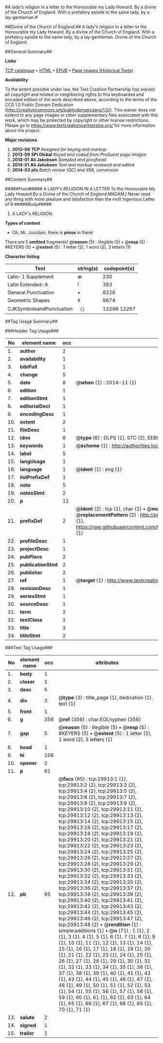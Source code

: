 #A lady's religion In a letter to the Honourable my Lady Howard. By a divine of the Church of England. With a prefatory epistle to the same lady, by a lay-gentleman.#

##Divine of the Church of England.##
A lady's religion In a letter to the Honourable my Lady Howard. By a divine of the Church of England. With a prefatory epistle to the same lady, by a lay-gentleman.
Divine of the Church of England.

##General Summary##

**Links**

[TCP catalogue](http://www.ota.ox.ac.uk/tcp/)  • 
[HTML](http://tei.it.ox.ac.uk/tcp/Texts-HTML/free/A48/A48131.html)  • 
[EPUB](http://tei.it.ox.ac.uk/tcp/Texts-EPUB/free/A48/A48131.epub) • 
[Page images (Historical Texts)](https://historicaltexts.jisc.ac.uk/eebo-99825529e)

**Availability**

To the extent possible under law, the Text Creation Partnership has waived all copyright and related or neighboring rights to this keyboarded and encoded edition of the work described above, according to the terms of the CC0 1.0 Public Domain Dedication (http://creativecommons.org/publicdomain/zero/1.0/). This waiver does not extend to any page images or other supplementary files associated with this work, which may be protected by copyright or other license restrictions. Please go to https://www.textcreationpartnership.org/ for more information about the project.

**Major revisions**

1. __2013-09__ __TCP__ *Assigned for keying and markup*
1. __2013-09__ __SPi Global__ *Keyed and coded from ProQuest page images*
1. __2014-01__ __Ali Jakobson__ *Sampled and proofread*
1. __2014-01__ __Ali Jakobson__ *Text and markup reviewed and edited*
1. __2014-03__ __pfs__ *Batch review (QC) and XML conversion*

##Content Summary##

#####Front#####
A LADY's RELIGION IN A LETTER To the Honourable My Lady Howard.By a Divine of the Church of England.MADAM,I Never read any thing with more pleaſure and ſatisfaction than the moſt ingenious Letter of R
#####Body#####

1. A LADY's RELIGION.

**Types of content**

  * Oh, Mr. Jourdain, there is **prose** in there!

There are 5 **omitted** fragments! 
 @__reason__ (5) : illegible (5)  •  @__resp__ (5) : #KEYERS (5)  •  @__extent__ (5) : 1 letter (2), 1 word (2), 3 letters (1)

**Character listing**


|Text|string(s)|codepoint(s)|
|---|---|---|
|Latin-1 Supplement|æ|230|
|Latin Extended-A|ſ|383|
|General Punctuation|•|8226|
|Geometric Shapes|◊|9674|
|CJKSymbolsandPunctuation|〈〉|12296 12297|

##Tag Usage Summary##

###Header Tag Usage###

|No|element name|occ|attributes|
|---|---|---|---|
|1.|__author__|2||
|2.|__availability__|1||
|3.|__biblFull__|1||
|4.|__change__|5||
|5.|__date__|8| @__when__ (1) : 2014-11 (1)|
|6.|__edition__|1||
|7.|__editionStmt__|1||
|8.|__editorialDecl__|1||
|9.|__encodingDesc__|1||
|10.|__extent__|2||
|11.|__fileDesc__|1||
|12.|__idno__|6| @__type__ (6) : DLPS (1), STC (2), EEBO-CITATION (1), PROQUEST (1), VID (1)|
|13.|__keywords__|1| @__scheme__ (1) : http://authorities.loc.gov/ (1)|
|14.|__label__|5||
|15.|__langUsage__|1||
|16.|__language__|1| @__ident__ (1) : eng (1)|
|17.|__listPrefixDef__|1||
|18.|__note__|5||
|19.|__notesStmt__|2||
|20.|__p__|11||
|21.|__prefixDef__|2| @__ident__ (2) : tcp (1), char (1)  •  @__matchPattern__ (2) : ([0-9\-]+):([0-9IVX]+) (1), (.+) (1)  •  @__replacementPattern__ (2) : http://eebo.chadwyck.com/downloadtiff?vid=$1&page=$2 (1), https://raw.githubusercontent.com/textcreationpartnership/Texts/master/tcpchars.xml#$1 (1)|
|22.|__profileDesc__|1||
|23.|__projectDesc__|1||
|24.|__pubPlace__|2||
|25.|__publicationStmt__|2||
|26.|__publisher__|2||
|27.|__ref__|1| @__target__ (1) : http://www.textcreationpartnership.org/docs/. (1)|
|28.|__revisionDesc__|1||
|29.|__seriesStmt__|1||
|30.|__sourceDesc__|1||
|31.|__term__|2||
|32.|__textClass__|1||
|33.|__title__|3||
|34.|__titleStmt__|2||


###Text Tag Usage###

|No|element name|occ|attributes|
|---|---|---|---|
|1.|__body__|1||
|2.|__closer__|1||
|3.|__desc__|5||
|4.|__div__|3| @__type__ (3) : title_page (1), dedication (1), text (1)|
|5.|__front__|1||
|6.|__g__|356| @__ref__ (356) : char:EOLhyphen (356)|
|7.|__gap__|5| @__reason__ (5) : illegible (5)  •  @__resp__ (5) : #KEYERS (5)  •  @__extent__ (5) : 1 letter (2), 1 word (2), 3 letters (1)|
|8.|__head__|1||
|9.|__hi__|106||
|10.|__opener__|2||
|11.|__p__|61||
|12.|__pb__|95| @__facs__ (95) : tcp:29913:1 (1), tcp:29913:2 (2), tcp:29913:3 (2), tcp:29913:4 (2), tcp:29913:5 (2), tcp:29913:6 (2), tcp:29913:7 (2), tcp:29913:8 (2), tcp:29913:9 (2), tcp:29913:10 (2), tcp:29913:11 (2), tcp:29913:12 (2), tcp:29913:13 (2), tcp:29913:14 (2), tcp:29913:15 (2), tcp:29913:16 (2), tcp:29913:17 (2), tcp:29913:18 (2), tcp:29913:19 (2), tcp:29913:20 (2), tcp:29913:21 (2), tcp:29913:22 (2), tcp:29913:23 (2), tcp:29913:24 (2), tcp:29913:25 (2), tcp:29913:26 (2), tcp:29913:27 (2), tcp:29913:28 (2), tcp:29913:29 (2), tcp:29913:30 (2), tcp:29913:31 (2), tcp:29913:32 (2), tcp:29913:33 (2), tcp:29913:34 (2), tcp:29913:35 (2), tcp:29913:36 (2), tcp:29913:37 (2), tcp:29913:38 (2), tcp:29913:39 (2), tcp:29913:40 (2), tcp:29913:41 (2), tcp:29913:42 (2), tcp:29913:43 (2), tcp:29913:44 (2), tcp:29913:45 (2), tcp:29913:46 (2), tcp:29913:47 (2), tcp:29913:48 (2)  •  @__rendition__ (1) : simple:additions (1)  •  @__n__ (71) : 1 (1), 2 (1), 3 (1), 4 (1), 5 (1), 6 (1), 7 (1), 8 (1), 9 (1), 10 (1), 11 (1), 12 (1), 13 (1), 14 (1), 15 (1), 16 (1), 17 (1), 18 (1), 19 (1), 20 (1), 21 (1), 22 (1), 23 (1), 24 (1), 25 (1), 26 (1), 27 (1), 28 (1), 29 (1), 30 (1), 31 (1), 32 (1), 33 (1), 34 (1), 35 (1), 36 (1), 37 (1), 38 (1), 39 (1), 40 (1), 41 (1), 42 (1), 43 (1), 44 (1), 45 (1), 46 (1), 47 (1), 48 (1), 49 (1), 50 (1), 51 (1), 52 (1), 53 (1), 54 (1), 55 (1), 56 (1), 57 (1), 58 (1), 59 (1), 60 (1), 61 (1), 62 (1), 63 (1), 64 (1), 65 (1), 66 (1), 67 (1), 68 (1), 69 (1), 70 (1), 71 (1)|
|13.|__salute__|2||
|14.|__signed__|1||
|15.|__trailer__|1||
